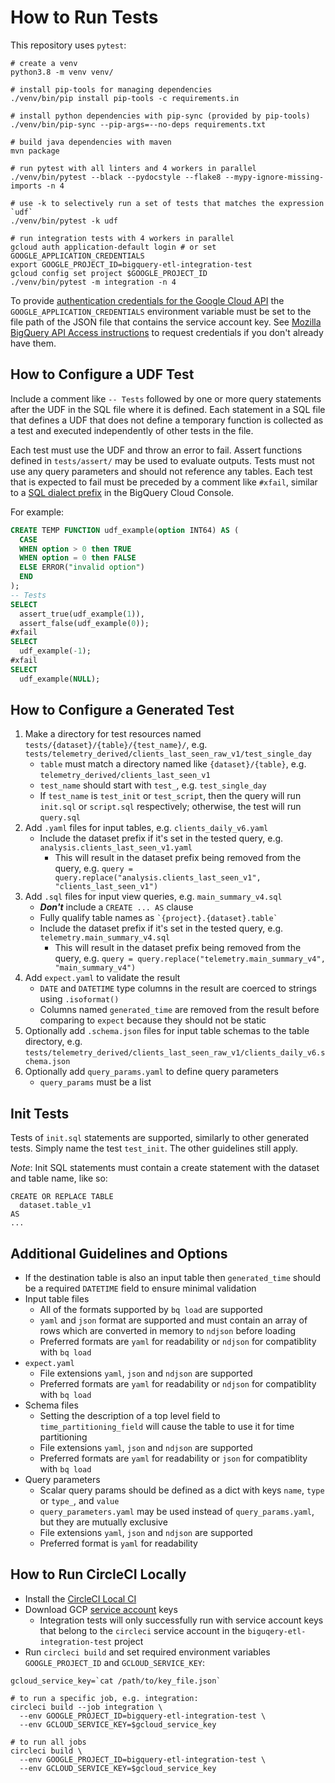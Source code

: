 # How to Run Tests

This repository uses `pytest`:

```
# create a venv
python3.8 -m venv venv/

# install pip-tools for managing dependencies
./venv/bin/pip install pip-tools -c requirements.in

# install python dependencies with pip-sync (provided by pip-tools)
./venv/bin/pip-sync --pip-args=--no-deps requirements.txt

# build java dependencies with maven
mvn package

# run pytest with all linters and 4 workers in parallel
./venv/bin/pytest --black --pydocstyle --flake8 --mypy-ignore-missing-imports -n 4

# use -k to selectively run a set of tests that matches the expression `udf`
./venv/bin/pytest -k udf

# run integration tests with 4 workers in parallel
gcloud auth application-default login # or set GOOGLE_APPLICATION_CREDENTIALS
export GOOGLE_PROJECT_ID=bigquery-etl-integration-test
gcloud config set project $GOOGLE_PROJECT_ID
./venv/bin/pytest -m integration -n 4
```

To provide [authentication credentials for the Google Cloud API](https://cloud.google.com/docs/authentication/getting-started) the `GOOGLE_APPLICATION_CREDENTIALS` environment variable must be set to the file path of the JSON file that contains the service account key.
See [Mozilla BigQuery API Access instructions](https://docs.telemetry.mozilla.org/cookbooks/bigquery.html#gcp-bigquery-api-access) to request credentials if you don't already have them.

## How to Configure a UDF Test

Include a comment like `-- Tests` followed by one or more query statements
after the UDF in the SQL file where it is defined. Each statement in a SQL file
that defines a UDF that does not define a temporary function is collected as a
test and executed independently of other tests in the file.

Each test must use the UDF and throw an error to fail. Assert functions defined
in `tests/assert/` may be used to evaluate outputs. Tests must not use any
query parameters and should not reference any tables. Each test that is
expected to fail must be preceded by a comment like `#xfail`, similar to a [SQL
dialect prefix] in the BigQuery Cloud Console.

For example:

```sql
CREATE TEMP FUNCTION udf_example(option INT64) AS (
  CASE
  WHEN option > 0 then TRUE
  WHEN option = 0 then FALSE
  ELSE ERROR("invalid option")
  END
);
-- Tests
SELECT
  assert_true(udf_example(1)),
  assert_false(udf_example(0));
#xfail
SELECT
  udf_example(-1);
#xfail
SELECT
  udf_example(NULL);
```

[sql dialect prefix]: https://cloud.google.com/bigquery/docs/reference/standard-sql/enabling-standard-sql#sql-prefix

## How to Configure a Generated Test

1. Make a directory for test resources named `tests/{dataset}/{table}/{test_name}/`,
   e.g. `tests/telemetry_derived/clients_last_seen_raw_v1/test_single_day`
   - `table` must match a directory named like `{dataset}/{table}`, e.g.
     `telemetry_derived/clients_last_seen_v1`
   - `test_name` should start with `test_`, e.g. `test_single_day`
   - If `test_name` is `test_init` or `test_script`, then the query will run `init.sql`
     or `script.sql` respectively; otherwise, the test will run `query.sql`
1. Add `.yaml` files for input tables, e.g. `clients_daily_v6.yaml`
   - Include the dataset prefix if it's set in the tested query,
     e.g. `analysis.clients_last_seen_v1.yaml`
     - This will result in the dataset prefix being removed from the query,
       e.g. `query = query.replace("analysis.clients_last_seen_v1", "clients_last_seen_v1")`
1. Add `.sql` files for input view queries, e.g. `main_summary_v4.sql`
   - **_Don't_** include a `CREATE ... AS` clause
   - Fully qualify table names as `` `{project}.{dataset}.table` ``
   - Include the dataset prefix if it's set in the tested query,
     e.g. `telemetry.main_summary_v4.sql`
     - This will result in the dataset prefix being removed from the query,
       e.g. `query = query.replace("telemetry.main_summary_v4", "main_summary_v4")`
1. Add `expect.yaml` to validate the result
   - `DATE` and `DATETIME` type columns in the result are coerced to strings
     using `.isoformat()`
   - Columns named `generated_time` are removed from the result before
     comparing to `expect` because they should not be static
1. Optionally add `.schema.json` files for input table schemas to the table directory, e.g.
   `tests/telemetry_derived/clients_last_seen_raw_v1/clients_daily_v6.schema.json`
1. Optionally add `query_params.yaml` to define query parameters
   - `query_params` must be a list

## Init Tests

Tests of `init.sql` statements are supported, similarly to other generated tests.
Simply name the test `test_init`. The other guidelines still apply.

_Note_: Init SQL statements must contain a create statement with the dataset
and table name, like so:

```
CREATE OR REPLACE TABLE
  dataset.table_v1
AS
...
```

## Additional Guidelines and Options

- If the destination table is also an input table then `generated_time` should
  be a required `DATETIME` field to ensure minimal validation
- Input table files
  - All of the formats supported by `bq load` are supported
  - `yaml` and `json` format are supported and must contain an array of rows
    which are converted in memory to `ndjson` before loading
  - Preferred formats are `yaml` for readability or `ndjson` for compatiblity
    with `bq load`
- `expect.yaml`
  - File extensions `yaml`, `json` and `ndjson` are supported
  - Preferred formats are `yaml` for readability or `ndjson` for compatiblity
    with `bq load`
- Schema files
  - Setting the description of a top level field to `time_partitioning_field`
    will cause the table to use it for time partitioning
  - File extensions `yaml`, `json` and `ndjson` are supported
  - Preferred formats are `yaml` for readability or `json` for compatiblity
    with `bq load`
- Query parameters
  - Scalar query params should be defined as a dict with keys `name`, `type` or
    `type_`, and `value`
  - `query_parameters.yaml` may be used instead of `query_params.yaml`, but
    they are mutually exclusive
  - File extensions `yaml`, `json` and `ndjson` are supported
  - Preferred format is `yaml` for readability

## How to Run CircleCI Locally

- Install the [CircleCI Local CI](https://circleci.com/docs/2.0/local-cli/)
- Download GCP [service account](https://cloud.google.com/iam/docs/service-accounts) keys
  - Integration tests will only successfully run with service account keys
    that belong to the `circleci` service account in the `biguqery-etl-integration-test` project
- Run `circleci build` and set required environment variables `GOOGLE_PROJECT_ID` and
  `GCLOUD_SERVICE_KEY`:

```
gcloud_service_key=`cat /path/to/key_file.json`

# to run a specific job, e.g. integration:
circleci build --job integration \
  --env GOOGLE_PROJECT_ID=bigquery-etl-integration-test \
  --env GCLOUD_SERVICE_KEY=$gcloud_service_key

# to run all jobs
circleci build \
  --env GOOGLE_PROJECT_ID=bigquery-etl-integration-test \
  --env GCLOUD_SERVICE_KEY=$gcloud_service_key
```
